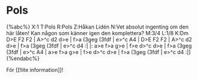 # Pols

{%abc%}
X:1
T:Pols
R:Pols
Z:Håkan Lidén
N:Vet absolut ingenting om den här låten! Kan någon som känner igen den komplettera?
M:3/4
L:1/8
K:Dm
D>E F2 F2 | A>^c d2 d>e | f>a (3geg (3fdf | e>^c A4 | 
D>E F2 F2 | A>^c d2 d>e | f>a (3geg (3fdf | e>^c d4 :|
|: a>e f>a g>e | f>e d>^c d>e | f>a (3geg (3fdf | e>^c A4 |
a>e f>a g>e | f>e d>^c d>e | f>a (3geg (3fdf | e>^c d4 :|] 
{%endabc%}

För [[!lite information]]!

